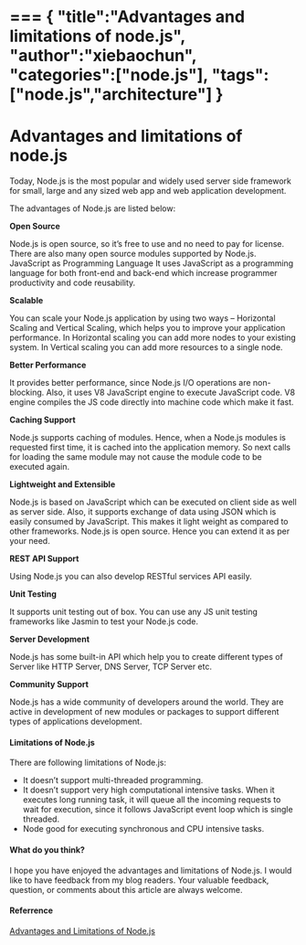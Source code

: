 ===
{
    "title":"Advantages and limitations of node.js",
    "author":"xiebaochun",
    "categories":["node.js"],
    "tags":["node.js","architecture"]
}
===
# Advantages and limitations of node.js

Today, Node.js is the most popular and widely used server side framework for small, large and any sized web app and web application development.

The advantages of Node.js are listed below:

**Open Source**

Node.js is open source, so it’s free to use and no need to pay for license. There are also many open source modules supported by Node.js.
JavaScript as Programming Language
It uses JavaScript as a programming language for both front-end and back-end which increase programmer productivity and code reusability.

**Scalable**

You can scale your Node.js application by using two ways – Horizontal Scaling and Vertical Scaling, which helps you to improve your application performance.
In Horizontal scaling you can add more nodes to your existing system.
In Vertical scaling you can add more resources to a single node.

**Better Performance**

It provides better performance, since Node.js I/O operations are non-blocking. Also, it uses V8 JavaScript engine to execute JavaScript code. V8 engine compiles the JS code directly into machine code which make it fast.

**Caching Support**

Node.js supports caching of modules. Hence, when a Node.js modules is requested first time, it is cached into the application memory. So next calls for loading the same module may not cause the module code to be executed again.

**Lightweight and Extensible**

Node.js is based on JavaScript which can be executed on client side as well as server side. Also, it supports exchange of data using JSON which is easily consumed by JavaScript. This makes it light weight as compared to other frameworks.
Node.js is open source. Hence you can extend it as per your need.

**REST API Support**

Using Node.js you can also develop RESTful services API easily.

**Unit Testing**

It supports unit testing out of box. You can use any JS unit testing frameworks like Jasmin to test your Node.js code.

**Server Development**

Node.js has some built-in API which help you to create different types of Server like HTTP Server, DNS Server, TCP Server etc.

**Community Support**

Node.js has a wide community of developers around the world. They are active in development of new modules or packages to support different types of applications development.
#### Limitations of Node.js
There are following limitations of Node.js:
+ It doesn’t support multi-threaded programming.
+ It doesn’t support very high computational intensive tasks. When it executes long running task, it will queue all the incoming requests to wait for execution, since it follows JavaScript event loop which is single threaded.
+ Node good for executing synchronous and CPU intensive tasks.
#### What do you think?
I hope you have enjoyed the advantages and limitations of Node.js. I would like to have feedback from my blog readers. Your valuable feedback, question, or comments about this article are always welcome.

#### Referrence
[Advantages and Limitations of Node.js](http://www.dotnet-tricks.com/Tutorial/nodejs/U91V311215-Advantages-and-Limitations-of-Node.js.html)